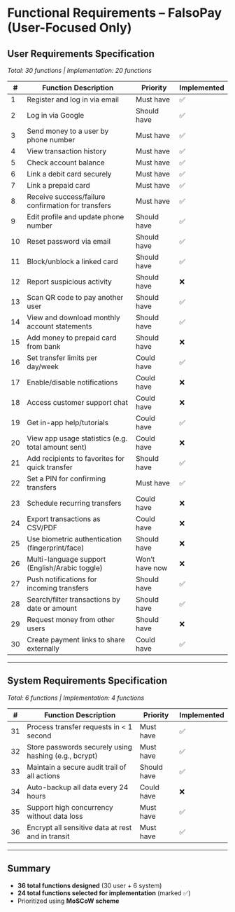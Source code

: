 # Functional Requirements – FalsoPay (User-Focused Only)

##  User Requirements Specification
*Total: 30 functions | Implementation: 20 functions*

| #  | Function Description                                                            | Priority       | Implemented |
|----|----------------------------------------------------------------------------------|----------------|-------------|
| 1  | Register and log in via email                                                   | Must have      | ✅          |
| 2  | Log in via Google                                                       | Should have    | ✅          |
| 3  | Send money to a user by phone number                                            | Must have      | ✅          |
| 4  | View transaction history                                                        | Must have      | ✅          |
| 5  | Check account balance                                                           | Must have      | ✅          |
| 6  | Link a debit card securely                                                      | Must have      | ✅          |
| 7  | Link a prepaid card                                                             | Must have      | ✅          |
| 8  | Receive success/failure confirmation for transfers                              | Must have      | ✅          |
| 9  | Edit profile and update phone number                                            | Should have    | ✅          |
| 10 | Reset password via email                                                        | Should have    | ✅          |
| 11 | Block/unblock a linked card                                                     | Should have    | ✅          |
| 12 | Report suspicious activity                                                      | Should have    | ❌          |
| 13 | Scan QR code to pay another user                                                | Should have    | ✅          |
| 14 | View and download monthly account statements                                    | Should have    | ✅          |
| 15 | Add money to prepaid card from bank                                             | Should have    | ❌          |
| 16 | Set transfer limits per day/week                                                | Could have     | ✅          |
| 17 | Enable/disable notifications                                                    | Could have     | ❌          |
| 18 | Access customer support chat                                                    | Could have     | ❌          |
| 19 | Get in-app help/tutorials                                                       | Could have     | ✅           |
| 20 | View app usage statistics (e.g. total amount sent)                              | Could have     | ❌          |
| 21 | Add recipients to favorites for quick transfer                                  | Should have    | ✅          |
| 22 | Set a PIN for confirming transfers                                              | Must have      | ✅          |
| 23 | Schedule recurring transfers                                                    | Could have     | ❌          |
| 24 | Export transactions as CSV/PDF                                                  | Could have     | ❌          |
| 25 | Use biometric authentication (fingerprint/face)                                 | Should have    | ❌          |
| 26 | Multi-language support (English/Arabic toggle)                                  | Won’t have now | ❌         |
| 27 | Push notifications for incoming transfers                                       | Should have    | ✅          |
| 28 | Search/filter transactions by date or amount                                    | Should have    | ✅          |
| 29 | Request money from other users                                                  | Should have    | ❌          |
| 30 | Create payment links to share externally                                        | Could have     | ✅          |

---

## System Requirements Specification
*Total: 6 functions | Implementation: 4 functions*

| #  | Function Description                                                    | Priority       | Implemented |
|----|------------------------------------------------------------------------|----------------|-------------|
| 31 | Process transfer requests in < 1 second                                 | Must have      | ✅          |
| 32 | Store passwords securely using hashing (e.g., bcrypt)                  | Must have      | ✅          |
| 33 | Maintain a secure audit trail of all actions                           | Should have    | ✅          |
| 34 | Auto-backup all data every 24 hours                                    | Could have     | ❌          |
| 35 | Support high concurrency without data loss                             | Must have      | ✅          |
| 36 | Encrypt all sensitive data at rest and in transit                      | Must have      | ✅          |

---

##  Summary

- **36 total functions designed** (30 user + 6 system)
- **24 total functions selected for implementation** (marked ✅)
- Prioritized using **MoSCoW scheme**

